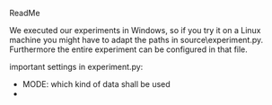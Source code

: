ReadMe

We executed our experiments in Windows, so if you try it on a Linux machine you might have
to adapt the paths in source\experiment.py. Furthermore the entire experiment can be configured in that file.

important settings in experiment.py:

- MODE: which kind of data shall be used
- 